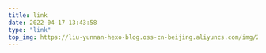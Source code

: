 ```yaml
---
title: link
date: 2022-04-17 13:43:58
type: "link"
top_img: https://liu-yunnan-hexo-blog.oss-cn-beijing.aliyuncs.com/img/202204162156964.png
---
```

